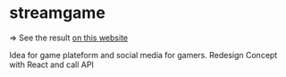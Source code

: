 # streamgame

=> See the result [on this website](https://gamer-plateform.netlify.app/)

Idea for game plateform and social media for gamers.
Redesign Concept with React and call API
